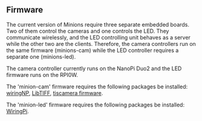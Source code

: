 ## Firmware
The current version of Minions require three separate embedded boards. Two of 
them control the cameras and one controls the LED. They communicate wirelessly,
and the LED controlling unit behaves as a server while the other two are the 
clients. Therefore, the camera controllers run on the same firmware 
(minions-cam) while the LED controller requires a separate one (minions-led).

The camera controller currently runs on the NanoPi Duo2 and the LED firmware
runs on the RPI0W. 

The 'minion-cam' firmware requires the following packages be installed: 
<a href="https://github.com/friendlyarm/WiringNP">wiringNP</a>, 
<a href="http://www.libtiff.org/">LibTIFF</a>, 
<a href="https://github.com/TheImagingSource/tiscamera">tiscamera firmware</a>.

The 'minion-led' firmware requires the following packages be installed:
<a href="http://wiringpi.com/">WiringPi</a>. 
